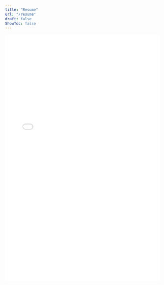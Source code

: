 ```yaml
---
title: "Resume"
url: "/resume"
draft: false
ShowToc: false  
---
```


<div class="pdf-container">
    <iframe src="/resume.pdf" width="100%" height="800px" style="border: none;"></iframe>
</div>